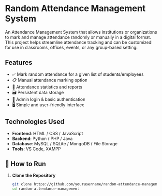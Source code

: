 #  Random Attendance Management System

An Attendance Management System that allows institutions or organizations to mark and manage attendance randomly or manually in a digital format. This project helps streamline attendance tracking and can be customized for use in classrooms, offices, events, or any group-based setting.

## Features

- ✅ Mark random attendance for a given list of students/employees
- 📋 Manual attendance marking option
- 🧮 Attendance statistics and reports
- 🗃️ Persistent data storage 
- 🔐 Admin login & basic authentication
- 🖥️ Simple and user-friendly interface 

## Technologies Used

- **Frontend**: HTML / CSS / JavaScript
- **Backend**: Python / PHP / Java 
- **Database**: MySQL / SQLite / MongoDB / File Storage
- **Tools**: VS Code, XAMPP

## 🚀 How to Run

1. **Clone the Repository**
   ```bash
   git clone https://github.com/yourusername/random-attendance-management.git
   cd random-attendance-management
